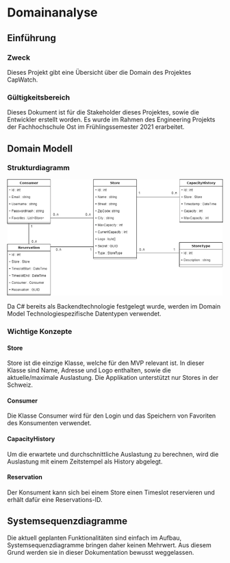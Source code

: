 # Domainanalyse

## Einführung

### Zweck

Dieses Projekt gibt eine Übersicht über die Domain des Projektes CapWatch.

### Gültigkeitsbereich

Dieses Dokument ist für die Stakeholder dieses Projektes, sowie die Entwickler erstellt worden. Es wurde im Rahmen des
Engineering Projekts der Fachhochschule Ost im Frühlingssemester 2021 erarbeitet.

## Domain Modell

### Strukturdiagramm

![domain-model](../../images/domain-model.png)

Da C# bereits als Backendtechnologie festgelegt wurde, werden im Domain Model Technologiespezifische Datentypen
verwendet.

### Wichtige Konzepte

#### Store

Store ist die einzige Klasse, welche für den MVP relevant ist. In dieser Klasse sind Name, Adresse und Logo enthalten,
sowie die aktuelle/maximale Auslastung. Die Applikation unterstützt nur Stores in der Schweiz.

#### Consumer

Die Klasse Consumer wird für den Login und das Speichern von Favoriten des Konsumenten verwendet.

#### CapacityHistory

Um die erwartete und durchschnittliche Auslastung zu berechnen, wird die Auslastung mit einem Zeitstempel als History
abgelegt.

#### Reservation

Der Konsument kann sich bei einem Store einen Timeslot reservieren und erhält dafür eine Reservations-ID.

## Systemsequenzdiagramme

Die aktuell geplanten Funktionalitäten sind einfach im Aufbau, Systemsequenzdiagramme bringen daher keinen Mehrwert. Aus
diesem Grund werden sie in dieser Dokumentation bewusst weggelassen.

